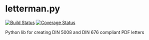 letterman.py
============

[![Build Status](https://api.travis-ci.org/jbspeakr/letterman.py.svg?branch=master)](https://travis-ci.org/jbspeakr/letterman.py)
[![Coverage Status](https://img.shields.io/coveralls/jbspeakr/letterman.py.svg?branch=master)](https://coveralls.io/r/jbspeakr/letterman.py)

Python lib for creating DIN 5008 and DIN 676 compliant PDF letters